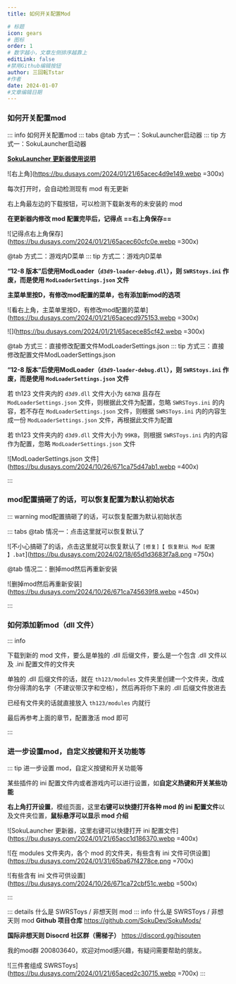 ```yaml
---
title: 如何开关配置Mod

# 标题
icon: gears
# 图标
order: 1
# 数字越小，文章左侧排序越靠上
editLink: false
#禁用Github编辑按钮
author: 三回転Tstar
#作者
date: 2024-01-07
#文章编辑日期
---
```


### 如何开关配置mod

::: info 如何开关配置mod
::: tabs
@tab 方式一：SokuLauncher启动器
::: tip 方式一：SokuLauncher启动器

[**SokuLauncher 更新器使用说明**](/FAQ/update.html)

![右上角](https://bu.dusays.com/2024/01/21/65acec4d9e149.webp =300x)

每次打开时，会自动检测现有 mod 有无更新

右上角最左边的下载按钮，可以检测下载新发布的未安装的 mod

**在更新器内修改 mod 配置完毕后，记得点 ==右上角保存==**

![记得点右上角保存](https://bu.dusays.com/2024/01/21/65acec60cfc0e.webp =300x)

@tab 方式二：游戏内D菜单
::: tip 方式二：游戏内D菜单


**“12-8 版本”后使用ModLoader（`d3d9-loader-debug.dll`），则 `SWRStoys.ini` 作废，而是使用 `ModLoaderSettings.json` 文件**

**主菜单里按D，有修改mod配置的菜单，也有添加新mod的选项**

![看右上角，主菜单里按D，有修改mod配置的菜单](https://bu.dusays.com/2024/01/21/65acecd975153.webp =300x)

![](https://bu.dusays.com/2024/01/21/65acece85cf42.webp =300x)

@tab 方式三：直接修改配置文件ModLoaderSettings.json
::: tip 方式三：直接修改配置文件ModLoaderSettings.json

**“12-8 版本”后使用ModLoader（`d3d9-loader-debug.dll`），则 `SWRStoys.ini` 作废，而是使用 `ModLoaderSettings.json` 文件**

若 th123 文件夹内的 `d3d9.dll` 文件大小为 `687KB` 且存在 `ModLoaderSettings.json` 文件，则根据此文件为配置，忽略 `SWRSToys.ini` 的内容，若不存在 `ModLoaderSettings.json` 文件，则根据 `SWRSToys.ini` 内的内容生成一份 `ModLoaderSettings.json` 文件，再根据此文件为配置

若 th123 文件夹内的 `d3d9.dll` 文件大小为 `99KB`，则根据 `SWRSToys.ini` 内的内容作为配置，忽略 `ModLoaderSettings.json` 文件

![ModLoaderSettings.json 文件](https://bu.dusays.com/2024/10/26/671ca75d47ab1.webp =400x)

:::

<!-- ::: warning 如果你是使用启动器，注意其会强制开启或关闭部分mod

![](https://bu.dusays.com/2024/03/02/65e3167068c34.png =500x)

::: -->


### mod配置搞砸了的话，可以恢复配置为默认初始状态

<!-- #region ModReset -->
::: warning mod配置搞砸了的话，可以恢复配置为默认初始状态

::: tabs
@tab 情况一：点击这里就可以恢复默认了

![不小心搞砸了的话，点击这里就可以恢复默认了 `[修复]【 恢复默认 Mod 配置 】.bat`](https://bu.dusays.com/2024/02/18/65d1d3683f7a8.png =750x)

@tab 情况二：删掉mod然后再重新安装

![删掉mod然后再重新安装](https://bu.dusays.com/2024/10/26/671ca745639f8.webp =450x)

:::
<!-- #endregion ModReset -->

### 如何添加新mod（dll 文件）

::: info 

下载到新的 mod 文件，要么是单独的 .dll 后缀文件，要么是一个包含 .dll 文件以及 .ini 配置文件的文件夹

单独的 .dll 后缀文件的话，就在 `th123/modules` 文件夹里创建一个文件夹，改成你分得清的名字（不建议带汉字和空格），然后再将你下来的 .dll 后缀文件放进去

已经有文件夹的话就直接放入 `th123/modules` 内就行

最后再参考上面的章节，配置激活 mod 即可

:::

### 进一步设置mod，自定义按键和开关功能等

::: tip  进一步设置 mod，自定义按键和开关功能等

某些插件的 ini 配置文件内或者游戏内可以进行设置，如**自定义热键和开关某些功能**

**右上角打开设置**，模组页面，这里**右键可以快捷打开各种 mod 的 ini 配置文件**以及文件夹位置，**鼠标悬浮可以显示 mod 介绍**

![SokuLauncher 更新器，这里右键可以快捷打开 ini 配置文件](https://bu.dusays.com/2024/01/21/65acc1d186370.webp =400x)

![在 modules 文件夹内，各个 mod 的文件夹，有些含有 ini 文件可供设置](https://bu.dusays.com/2024/01/31/65ba67f4278ce.png =700x)

![有些含有 ini 文件可供设置](https://bu.dusays.com/2024/10/26/671ca72cbf51c.webp =500x)

:::

::: details 什么是 SWRSToys / 非想天则 mod
::: info 什么是 SWRSToys / 非想天则 mod
**Github 项目仓库**  https://github.com/SokuDev/SokuMods/

**国际非想天则 Disocrd 社区群（需梯子）**  https://discord.gg/hisouten

我的mod群 200803640，欢迎对mod感兴趣，有疑问需要帮助的朋友。

![三件套组成 SWRSToys](https://bu.dusays.com/2024/01/21/65aced2c30715.webp =700x)
:::

